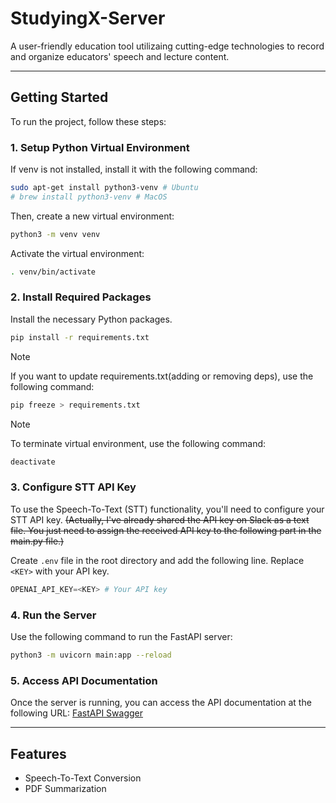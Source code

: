 # StudyingX-Server

A user-friendly education tool utilizaing cutting-edge technologies to record and organize educators' speech and lecture content.

---

## Getting Started

To run the project, follow these steps:

### 1. Setup Python Virtual Environment

If venv is not installed, install it with the following command:

```bash
sudo apt-get install python3-venv # Ubuntu
# brew install python3-venv # MacOS
```

Then, create a new virtual environment:

```bash
python3 -m venv venv
```

Activate the virtual environment:

```bash
. venv/bin/activate
```

### 2. Install Required Packages

Install the necessary Python packages.

```bash
pip install -r requirements.txt
```

> [!NOTE]
> If you want to update requirements.txt(adding or removing deps), use the following command:
>
> ```bash
> pip freeze > requirements.txt
> ```

> [!NOTE]
> To terminate virtual environment, use the following command:
>
> ```bash
> deactivate
> ```

### 3. Configure STT API Key

To use the Speech-To-Text (STT) functionality, you'll need to configure your STT API key.
~~(Actually, I've already shared the API key on Slack as a text file. You just need to assign the received API key to the following part in the main.py file.)~~

Create `.env` file in the root directory and add the following line.
Replace `<KEY>` with your API key.

```python
OPENAI_API_KEY=<KEY> # Your API key
```

### 4. Run the Server

Use the following command to run the FastAPI server:

```bash
python3 -m uvicorn main:app --reload
```

### 5. Access API Documentation

Once the server is running, you can access the API documentation at the following URL:
[FastAPI Swagger](http://localhost:8000/docs)

---

## Features

- Speech-To-Text Conversion
- PDF Summarization
